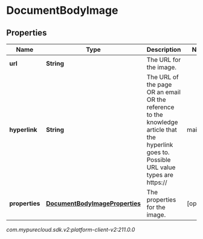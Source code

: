 # DocumentBodyImage


## Properties

| Name | Type | Description | Notes |
| ------------ | ------------- | ------------- | ------------- |
| **url** | **String** | The URL for the image. |  |
| **hyperlink** | **String** | The URL of the page OR an email OR the reference to the knowledge article that the hyperlink goes to. Possible URL value types are https://<url link> | mailto:<email> | grn:knowledge:::documentVariation/<knowledgeBaseId>/<documentId>/<variationId> | grn:knowledge:::document/<knowledgeBaseId>/<documentId> | grn:knowledge:::category/<knowledgeBaseId>/<categoryId> | grn:knowledge:::label/<knowledgeBaseId>/<labelId> |  [optional] |
| **properties** | [**DocumentBodyImageProperties**](DocumentBodyImageProperties) | The properties for the image. |  [optional] |




_com.mypurecloud.sdk.v2:platform-client-v2:211.0.0_
